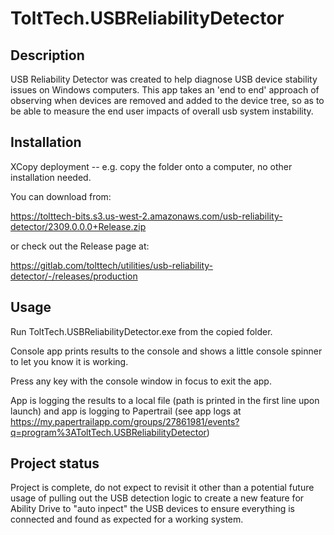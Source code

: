 # ToltTech.USBReliabilityDetector

## Description

USB Reliability Detector was created to help diagnose USB device stability issues on Windows computers.  This app takes an 'end to end' approach of observing when devices are removed and added to the device tree, so as to be able to measure the end user impacts of overall usb system instability.

## Installation

XCopy deployment -- e.g. copy the folder onto a computer, no other installation needed.

You can download from:

https://tolttech-bits.s3.us-west-2.amazonaws.com/usb-reliability-detector/2309.0.0.0+Release.zip

or check out the Release page at:

https://gitlab.com/tolttech/utilities/usb-reliability-detector/-/releases/production

## Usage

Run ToltTech.USBReliabilityDetector.exe from the copied folder.

Console app prints results to the console and shows a little console spinner to let you know it is working.

Press any key with the console window in focus to exit the app.

App is logging the results to a local file (path is printed in the first line upon launch) and app is logging to Papertrail (see app logs at https://my.papertrailapp.com/groups/27861981/events?q=program%3AToltTech.USBReliabilityDetector)

## Project status

Project is complete, do not expect to revisit it other than a potential future usage of pulling out the USB detection logic to create a new feature for Ability Drive to "auto inpect" the USB devices to ensure everything is connected and found as expected for a working system.
